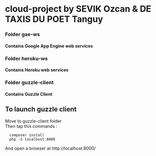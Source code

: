 # cloud-project by SEVIK Ozcan & DE TAXIS DU POET Tanguy

### Folder gae-ws
#### Contains Google App Engine web services

### Folder heroku-ws
#### Contains Heroku web services

### Folder guzzle-client
#### Contains Guzzle Client

## To launch guzzle client 

Move to guzzle-client folder <br/>
Then tap this commands :

```
  composer install
  php -S localhost:8000
```
And open a browser at http://localhost:8000/
